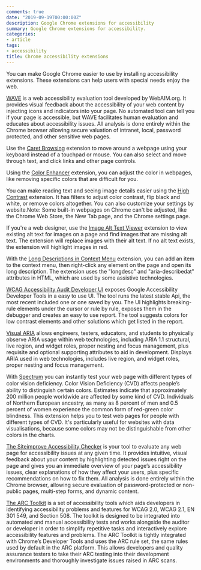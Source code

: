 ```yaml
---
comments: true
date: "2019-09-19T00:00:00Z"
description: Google Chrome extensions for accessibility
summary: Google Chrome extensions for accessibility.
categories:
- article
tags:
- accessibility
title: Chrome accessibility extensions
---
```


You can make Google Chrome easier to use by installing accessibility extensions. These extensions can help users with special needs enjoy the web.

[WAVE](https://chrome.google.com/webstore/detail/wave-evaluation-tool/jbbplnpkjmmeebjpijfedlgcdilocofh) is a web accessibility evaluation tool developed by WebAIM.org. It provides visual feedback about the accessibility of your web content by injecting icons and indicators into your page. No automated tool can tell you if your page is accessible, but WAVE facilitates human evaluation and educates about accessibility issues. All analysis is done entirely within the Chrome browser allowing secure valuation of intranet, local, password protected, and other sensitive web pages.

Use the [Caret Browsing](https://chrome.google.com/webstore/detail/caret-browsing/fklpgenihifpccgiifchnihilipmbffg) extension to move around a webpage using your keyboard instead of a touchpad or mouse. You can also select and move through text, and click links and other page controls.

Using the [Color Enhancer](https://chrome.google.com/webstore/detail/color-enhancer/ipkjmjaledkapilfdigkgfmpekpfnkih?hl%3Den) extension, you can adjust the color in webpages, like removing specific colors that are difficult for you.

You can make reading text and seeing image details easier using the [High Contrast](https://chrome.google.com/webstore/detail/high-contrast/djcfdncoelnlbldjfhinnjlhdjlikmph?hl%3Den) extension. It has filters to adjust color contrast, flip black and white, or remove colors altogether. You can also customize your settings by website.Note: Some built-in webpages on Chrome can't be adjusted, like the Chrome Web Store, the New Tab page, and the Chrome settings page.

If you're a web designer, use the [Image Alt Text Viewer](https://chrome.google.com/webstore/detail/image-alt-text-viewer/hinbolcnfifkhlcehoakdledkfjiaeeg) extension to view existing alt text for images on a page and find images that are missing alt text. The extension will replace images with their alt text. If no alt text exists, the extension will highlight images in red.

With the [Long Descriptions in Context Menu](https://chrome.google.com/webstore/detail/long-descriptions-in-cont/ohbmencljkleiedahijfkagnmmhbilgp?hl%3Den) extension, you can add an item to the context menu, then right-click any element on the page and open its long description. The extension uses the "longdesc" and "aria-describedat" attributes in HTML, which are used by some assistive technologies.

[WCAG Accessibility Audit Developer UI](https://chrome.google.com/webstore/detail/wcag-accessibility-audit/kpfleokokmllclahndmochhenmhncoej/related) exposes Google Accessibility Developer Tools in a easy to use UI. The tool runs the latest stable Api, the most recent included one or one saved by you. The UI highlights breaking-rule elements under the cursor or rule by rule, exposes them in the debugger and creates an easy to use report. The tool suggests colors for low contrast elements and other solutions which get listed in the report.

[Visual ARIA](https://chrome.google.com/webstore/detail/visual-aria/lhbmajchkkmakajkjenkchhnhbadmhmk) allows engineers, testers, educators, and students to physically observe ARIA usage within web technologies, including ARIA 1.1 structural, live region, and widget roles, proper nesting and focus management, plus requisite and optional supporting attributes to aid in development. Displays ARIA used in web technologies, includes live region, and widget roles, proper nesting and focus management.

With [Spectrum](https://chrome.google.com/webstore/detail/spectrum/ofclemegkcmilinpcimpjkfhjfgmhieb?hl=en) you can instantly test your web page with different types of color vision deficiency. Color Vision Deﬁciency (CVD) affects people’s ability to distinguish certain colors. Estimates indicate that approximately 200 million people worldwide are affected by some kind of CVD. Individuals of Northern European ancestry, as many as 8 percent of men and 0.5 percent of women experience the common form of red-green color blindness. This extension helps you to test web pages for people with different types of CVD. It's particularly useful for websites with data visualisations, because some colors may not be distinguishable from other colors in the charts.

[The Siteimprove Accessibility Checker](https://chrome.google.com/webstore/detail/siteimprove-accessibility/efcfolpjihicnikpmhnmphjhhpiclljc) is your tool to evaluate any web page for accessibility issues at any given time. It provides intuitive, visual feedback about your content by highlighting detected issues right on the page and gives you an immediate overview of your page’s accessibility issues, clear explanations of how they affect your users, plus specific recommendations on how to fix them. All analysis is done entirely within the Chrome browser, allowing secure evaluation of password-protected or non-public pages, multi-step forms, and dynamic content.

[The ARC Toolkit](https://chrome.google.com/webstore/detail/arc-toolkit/chdkkkccnlfncngelccgbgfmjebmkmce) is a set of accessibility tools which aids developers in identifying accessibility problems and features for WCAG 2.0, WCAG 2.1, EN 301 549, and Section 508. The toolkit is designed to be integrated into automated and manual accessibility tests and works alongside the auditor or developer in order to simplify repetitive tasks and interactively explore accessibility features and problems. The ARC Toolkit is tightly integrated with Chrome’s Developer Tools and uses the ARC rule set, the same rules used by default in the ARC platform. This allows developers and quality assurance testers to take their ARC testing into their development environments and thoroughly investigate issues raised in ARC scans.



